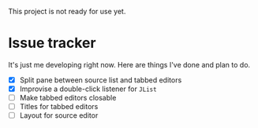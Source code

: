This project is not ready for use yet.

# Issue tracker
It's just me developing right now. Here are things I've done and plan to do.
- [x] Split pane between source list and tabbed editors
- [x] Improvise a double-click listener for `JList`
- [ ] Make tabbed editors closable
- [ ] Titles for tabbed editors
- [ ] Layout for source editor
